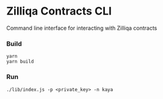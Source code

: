 # Zilliqa Contracts CLI

Command line interface for interacting with Zilliqa contracts

### Build

`yarn`  
`yarn build`

### Run

```
./lib/index.js -p <private_key> -n kaya
```
